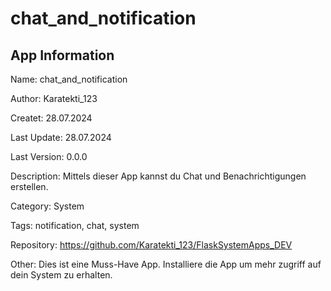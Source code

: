# chat_and_notification

## App Information

Name: chat_and_notification

Author: Karatekti_123

Createt: 28.07.2024

Last Update: 28.07.2024

Last Version: 0.0.0

Description: Mittels dieser App kannst du Chat und Benachrichtigungen erstellen.

Category: System

Tags: notification, chat, system

Repository: https://github.com/Karatekti_123/FlaskSystemApps_DEV

Other: Dies ist eine Muss-Have App. Installiere die App um mehr zugriff auf dein System zu erhalten.
